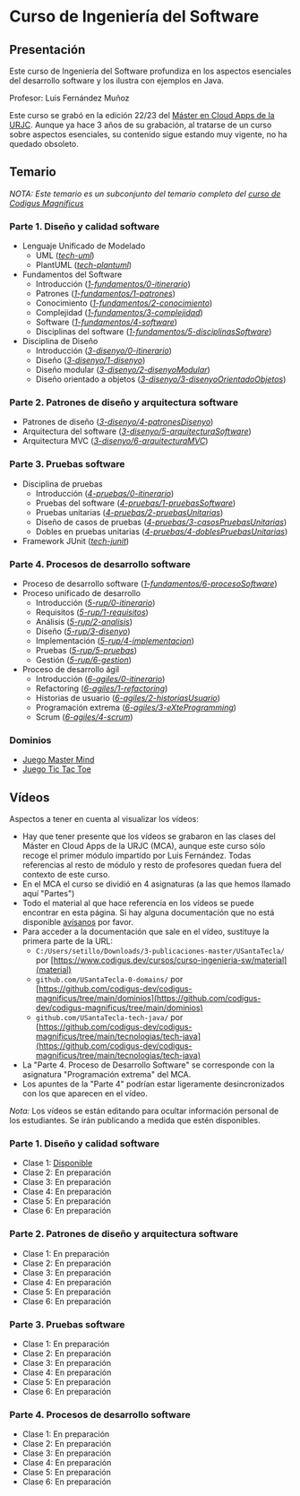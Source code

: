 # Curso de Ingeniería del Software

## Presentación

Este curso de Ingeniería del Software profundiza en los aspectos esenciales del desarrollo software y los ilustra con ejemplos en Java. 

Profesor: Luis Fernández Muñoz

Este curso se grabó en la edición 22/23 del [Máster en Cloud Apps de la URJC](https://online.urjc.es/es/para-futuros-estudiantes/ensenanzas-propias/master-en-cloud-apps). Aunque ya hace 3 años de su grabación, al tratarse de un curso sobre aspectos esenciales, su contenido sigue estando muy vigente, no ha quedado obsoleto.

## Temario

*NOTA: Este temario es un subconjunto del temario completo del [curso de Codigus Magnificus](../curso-codigus-magnificus/)*

### Parte 1. Diseño y calidad software

* Lenguaje Unificado de Modelado
    * UML ([*tech-uml*](material/tech-uml))
    * PlantUML ([*tech-plantuml*](material/tech-plantuml))
* Fundamentos del Software
    * Introducción ([*1-fundamentos/0-itinerario*](material/1-fundamentos/0-itinerario/index.html))
    * Patrones ([*1-fundamentos/1-patrones*](material/1-fundamentos/1-patrones))
    * Conocimiento ([*1-fundamentos/2-conocimiento*](material/1-fundamentos/2-conocimiento))
    * Complejidad ([*1-fundamentos/3-complejidad*](material/1-fundamentos/3-complejidad))
    * Software ([*1-fundamentos/4-software*](material/1-fundamentos/4-software))
    * Disciplinas del software ([*1-fundamentos/5-disciplinasSoftware*](material/1-fundamentos/5-disciplinasSoftware))
* Disciplina de Diseño
    * Introducción ([*3-disenyo/0-itinerario*](material/3-disenyo/0-itinerario))
    * Diseño ([*3-disenyo/1-disenyo*](material/3-disenyo/1-disenyo))
    * Diseño modular ([*3-disenyo/2-disenyoModular*](material/3-disenyo/2-disenyoModular))
    * Diseño orientado a objetos ([*3-disenyo/3-disenyoOrientadoObjetos*](material/3-disenyo/3-disenyoOrientadoObjetos))

### Parte 2. Patrones de diseño y arquitectura software

* Patrones de diseño ([*3-disenyo/4-patronesDisenyo*](material/3-disenyo/4-patronesDisenyo))
* Arquitectura del software ([*3-disenyo/5-arquitecturaSoftware*](material/3-disenyo/5-arquitecturaSoftware))
* Arquitectura MVC ([*3-disenyo/6-arquitecturaMVC*](material/3-disenyo/6-arquitecturaMVC))

### Parte 3. Pruebas software

* Disciplina de pruebas
    * Introducción ([*4-pruebas/0-itinerario*](material/4-pruebas/0-itinerario))
    * Pruebas del software ([*4-pruebas/1-pruebasSoftware*](material/4-pruebas/1-pruebasSoftware))
    * Pruebas unitarias ([*4-pruebas/2-pruebasUnitarias*](material/4-pruebas/2-pruebasUnitarias))
    * Diseño de casos de pruebas ([*4-pruebas/3-casosPruebasUnitarias*](material/4-pruebas/3-casosPruebasUnitarias))
    * Dobles en pruebas unitarias ([*4-pruebas/4-doblesPruebasUnitarias*](material/4-pruebas/4-doblesPruebasUnitarias))
* Framework JUnit ([*tech-junit*](material/tech-junit))

### Parte 4. Procesos de desarrollo software

* Proceso de desarrollo software ([*1-fundamentos/6-procesoSoftware*](material/1-fundamentos/6-procesoSoftware))
* Proceso unificado de desarrollo
    * Introducción ([*5-rup/0-itinerario*](material/5-rup/0-itinerario))
    * Requisitos ([*5-rup/1-requisitos*](material/5-rup/1-requisitos))
    * Análisis ([*5-rup/2-analisis*](material/5-rup/2-analisis))
    * Diseño ([*5-rup/3-disenyo*](material/5-rup/3-disenyo))
    * Implementación ([*5-rup/4-implementacion*](material/5-rup/4-implementacion))
    * Pruebas ([*5-rup/5-pruebas*](material/5-rup/5-pruebas))
    * Gestión ([*5-rup/6-gestion*](material/5-rup/6-gestion))
* Proceso de desarrollo ágil
    * Introducción ([*6-agiles/0-itinerario*](material/6-agiles/0-itinerario))
    * Refactoring ([*6-agiles/1-refactoring*](material/6-agiles/1-refactoring))
    * Historias de usuario ([*6-agiles/2-historiasUsuario*](material/6-agiles/2-historiasUsuario))
    * Programación extrema ([*6-agiles/3-eXteProgramming*](material/6-agiles/3-eXteProgramming))
    * Scrum ([*6-agiles/4-scrum*](material/6-agiles/4-scrum))

### Dominios

* [Juego Master Mind](https://github.com/codigus-dev/codigus-magnificus/tree/main/dominios/game-mastermind)
* [Juego Tic Tac Toe](https://github.com/codigus-dev/codigus-magnificus/tree/main/dominios/game-ticTacToe)

## Vídeos

Aspectos a tener en cuenta al visualizar los vídeos:

* Hay que tener presente que los vídeos se grabaron en las clases del Máster en Cloud Apps de la URJC (MCA), aunque este curso sólo recoge el primer módulo impartido por Luis Fernández. Todas referencias al resto de módulo y resto de profesores quedan fuera del contexto de este curso.
* En el MCA el curso se dividió en 4 asignaturas (a las que hemos llamado aquí "Partes")
* Todo el material al que hace referencia en los vídeos se puede encontrar en esta página. Si hay alguna documentación que no está disponible [avísanos](mailto:codigus.dev@gmail.com) por favor. 
* Para acceder a la documentación que sale en el vídeo, sustituye la primera parte de la URL:
    * `C:/Users/setillo/Downloads/3-publicaciones-master/USantaTecla/` por [https://www.codigus.dev/cursos/curso-ingenieria-sw/material](material)
    * `github.com/USantaTecla-0-domains/` por [https://github.com/codigus-dev/codigus-magnificus/tree/main/dominios](https://github.com/codigus-dev/codigus-magnificus/tree/main/dominios)
    * `github.com/USantaTecla-tech-java/` por [https://github.com/codigus-dev/codigus-magnificus/tree/main/tecnologias/tech-java](https://github.com/codigus-dev/codigus-magnificus/tree/main/tecnologias/tech-java)
* La "Parte 4. Proceso de Desarrollo Software" se corresponde con la asignatura "Programación extrema" del MCA. 
* Los apuntes de la "Parte 4" podrían estar ligeramente desincronizados con los que aparecen en el vídeo.

*Nota:* Los vídeos se están editando para ocultar información personal de los estudiantes. Se irán publicando a medida que estén disponibles.

### Parte 1. Diseño y calidad software

* Clase 1: [Disponible](https://urjc-my.sharepoint.com/:v:/g/personal/micael_gallego_urjc_es/EaE_9FuPaoVKgf-UqVfvUwkBNoPruasJ24CvOv-Es_XkTg?nav=eyJyZWZlcnJhbEluZm8iOnsicmVmZXJyYWxBcHAiOiJTdHJlYW1XZWJBcHAiLCJyZWZlcnJhbFZpZXciOiJTaGFyZURpYWxvZy1MaW5rIiwicmVmZXJyYWxBcHBQbGF0Zm9ybSI6IldlYiIsInJlZmVycmFsTW9kZSI6InZpZXcifX0%3D&e=hK6VPg)
* Clase 2: En preparación
* Clase 3: En preparación
* Clase 4: En preparación
* Clase 5: En preparación
* Clase 6: En preparación

### Parte 2. Patrones de diseño y arquitectura software

* Clase 1: En preparación
* Clase 2: En preparación
* Clase 3: En preparación
* Clase 4: En preparación
* Clase 5: En preparación
* Clase 6: En preparación

### Parte 3. Pruebas software

* Clase 1: En preparación
* Clase 2: En preparación
* Clase 3: En preparación
* Clase 4: En preparación
* Clase 5: En preparación
* Clase 6: En preparación

### Parte 4. Procesos de desarrollo software

* Clase 1: En preparación
* Clase 2: En preparación
* Clase 3: En preparación
* Clase 4: En preparación
* Clase 5: En preparación
* Clase 6: En preparación

